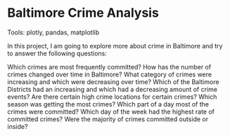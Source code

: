 # Baltimore Crime Analysis

Tools: plotly, pandas, matplotlib

In this project, I am going to explore more about crime in Baltimore and try to answer the following questions:

Which crimes are most frequently committed?
How has the number of crimes changed over time in Baltimore?
What category of crimes were increasing and which were decreasing over time?
Which of the Baltimore Districts had an increasing and which had a decreasing amount of crime events?
Are there certain high crime locations for certain crimes?
Which season was getting the most crimes?
Which part of a day most of the crimes were committed?
Which day of the week had the highest rate of committed crimes?
Were the majority of crimes committed outside or inside?
